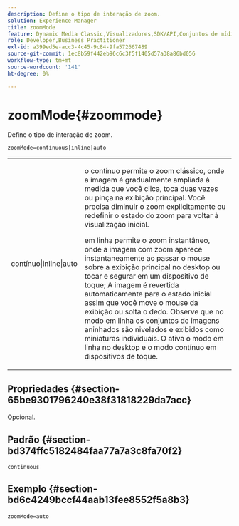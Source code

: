 ```yaml
---
description: Define o tipo de interação de zoom.
solution: Experience Manager
title: zoomMode
feature: Dynamic Media Classic,Visualizadores,SDK/API,Conjuntos de mídias mistas
role: Developer,Business Practitioner
exl-id: a399ed5e-acc3-4c45-9c84-9fa572667489
source-git-commit: 1ec8b59f442eb96c6c3f5f1405d57a38a86bd056
workflow-type: tm+mt
source-wordcount: '141'
ht-degree: 0%

---
```


# zoomMode{#zoommode}

Define o tipo de interação de zoom.

`zoomMode=continuous|inline|auto`

<table id="table_E314540D347D47699C04EB80D20C0721"> 
 <tbody> 
  <tr> 
   <td colname="col1"> <p> <span class="codeph"> contínuo|inline|auto  </span> </p> </td> 
   <td colname="col2"> <p> <span class="codeph"> o contínuo  </span> permite o zoom clássico, onde a imagem é gradualmente ampliada à medida que você clica, toca duas vezes ou pinça na exibição principal. Você precisa diminuir o zoom explicitamente ou redefinir o estado do zoom para voltar à visualização inicial. </p> <p> <span class="codeph"> em linha  </span> permite o zoom instantâneo, onde a imagem com zoom aparece instantaneamente ao passar o mouse sobre a exibição principal no desktop ou tocar e segurar em um dispositivo de toque; A imagem é revertida automaticamente para o estado inicial assim que você move o mouse da exibição ou solta o dedo. Observe que no modo <span class="codeph"> em linha </span> os conjuntos de imagens aninhados são nivelados e exibidos como miniaturas individuais. <span class="codeph"> O  </span> ativa o modo em linha no desktop e o modo contínuo em dispositivos de toque. </p> </td> 
  </tr> 
 </tbody> 
</table>

## Propriedades {#section-65be9301796240e38f31818229da7acc}

Opcional.

## Padrão {#section-bd374ffc5182484faa77a7a3c8fa70f2}

`continuous`

## Exemplo {#section-bd6c4249bccf44aab13fee8552f5a8b3}

`zoomMode=auto`
